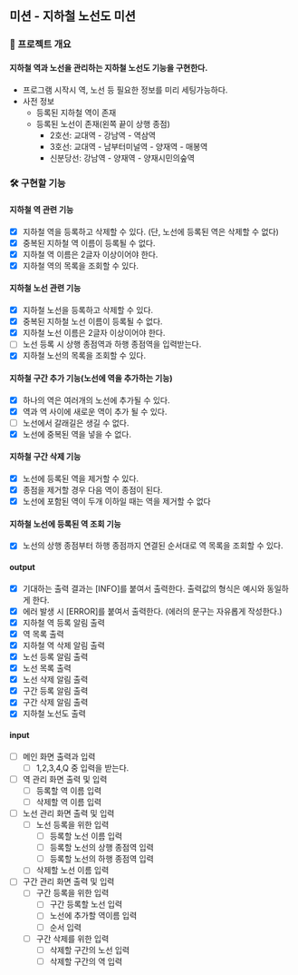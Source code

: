 ## 미션 - 지하철 노선도 미션

### 💪 프로젝트 개요

#### 지하철 역과 노선을 관리하는 지하철 노선도 기능을 구현한다.

- 프로그램 시작시 역, 노선 등 필요한 정보를 미리 세팅가능하다.
- 사전 정보
    - 등록된 지하철 역이 존재
    - 등록된 노선이 존재(왼쪽 끝이 상행 종점)
        - 2호선: 교대역 - 강남역 - 역삼역
        - 3호선: 교대역 - 남부터미널역 - 양재역 - 매봉역
        - 신분당선: 강남역 - 양재역 - 양재시민의숲역

### 🛠️ 구현할 기능

#### 지하철 역 관련 기능

- [X] 지하철 역을 등록하고 삭제할 수 있다. (단, 노선에 등록된 역은 삭제할 수 없다)
- [X] 중복된 지하철 역 이름이 등록될 수 없다.
- [X] 지하철 역 이름은 2글자 이상이어야 한다.
- [X] 지하철 역의 목록을 조회할 수 있다.

#### 지하철 노선 관련 기능

- [X] 지하철 노선을 등록하고 삭제할 수 있다.
- [X] 중복된 지하철 노선 이름이 등록될 수 없다.
- [X] 지하철 노선 이름은 2글자 이상이어야 한다.
- [ ] 노선 등록 시 상행 종점역과 하행 종점역을 입력받는다.
- [X] 지하철 노선의 목록을 조회할 수 있다.

#### 지하철 구간 추가 기능(노선에 역을 추가하는 기능)

- [X] 하나의 역은 여러개의 노선에 추가될 수 있다.
- [X] 역과 역 사이에 새로운 역이 추가 될 수 있다.
- [ ] 노선에서 갈래길은 생길 수 없다.
- [X] 노선에 중복된 역을 넣을 수 없다.

#### 지하철 구간 삭제 기능

- [X] 노선에 등록된 역을 제거할 수 있다.
- [X] 종점을 제거할 경우 다음 역이 종점이 된다.
- [X] 노선에 포함된 역이 두개 이하일 때는 역을 제거할 수 없다

#### 지하철 노선에 등록된 역 조회 기능

- [X] 노선의 상행 종점부터 하행 종점까지 연결된 순서대로 역 목록을 조회할 수 있다.

#### output

- [X] 기대하는 출력 결과는 [INFO]를 붙여서 출력한다. 출력값의 형식은 예시와 동일하게 한다.
- [X] 에러 발생 시 [ERROR]를 붙여서 출력한다. (에러의 문구는 자유롭게 작성한다.)
- [X] 지하철 역 등록 알림 출력
- [X] 역 목록 출력
- [X] 지하철 역 삭제 알림 출력
- [X] 노선 등록 알림 출력
- [X] 노선 목록 출력
- [X] 노선 삭제 알림 출력
- [X] 구간 등록 알림 출력
- [X] 구간 삭제 알림 출력
- [X] 지하철 노선도 출력

#### input

- [ ] 메인 화면 출력과 입력
    - [ ] 1,2,3,4,Q 중 입력을 받는다.
- [ ] 역 관리 화면 출력 및 입력
    - [ ] 등록할 역 이름 입력
    - [ ] 삭제할 역 이름 입력
- [ ] 노선 관리 화면 출력 및 입력
    - [ ] 노선 등록을 위한 입력
        - [ ] 등록할 노선 이름 입력
        - [ ] 등록할 노선의 상행 종점역 입력
        - [ ] 등록할 노선의 하행 종점역 입력
    - [ ] 삭제할 노선 이름 입력
- [ ] 구간 관리 화면 출력 및 입력
    - [ ] 구간 등록을 위한 입력
        - [ ] 구간 등록할 노선 입력
        - [ ] 노선에 추가할 역이름 입력
        - [ ] 순서 입력
    - [ ] 구간 삭제를 위한 입력
        - [ ] 삭제할 구간의 노선 입력
        - [ ] 삭제할 구간의 역 입력